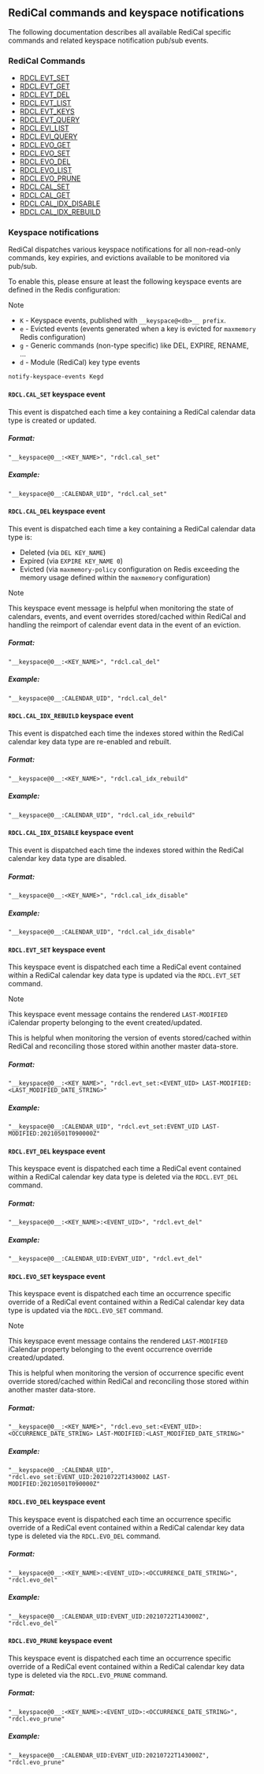 ## RediCal commands and keyspace notifications

The following documentation describes all available RediCal specific commands and related keyspace notification pub/sub events.

### RediCal Commands
* [RDCL.EVT_SET](../commands/rdcl.evt_set.md)
* [RDCL.EVT_GET](../commands/rdcl.evt_get.md)
* [RDCL.EVT_DEL](../commands/rdcl.evt_del.md)
* [RDCL.EVT_LIST](../commands/rdcl.evt_list.md)
* [RDCL.EVT_KEYS](../commands/rdcl.evt_keys.md)
* [RDCL.EVT_QUERY](../commands/rdcl.evt_query.md)
* [RDCL.EVI_LIST](../commands/rdcl.evi_list.md)
* [RDCL.EVI_QUERY](../commands/rdcl.evi_query.md)
* [RDCL.EVO_GET](../commands/rdcl.evo_get.md)
* [RDCL.EVO_SET](../commands/rdcl.evo_set.md)
* [RDCL.EVO_DEL](../commands/rdcl.evo_del.md)
* [RDCL.EVO_LIST](../commands/rdcl.evo_list.md)
* [RDCL.EVO_PRUNE](../commands/rdcl.evo_prune.md)
* [RDCL.CAL_SET](../commands/rdcl.cal_set.md)
* [RDCL.CAL_GET](../commands/rdcl.cal_get.md)
* [RDCL.CAL_IDX_DISABLE](../commands/rdcl.cal_idx_disable.md)
* [RDCL.CAL_IDX_REBUILD](../commands/rdcl.cal_idx_rebuild.md)

### Keyspace notifications

RediCal dispatches various keyspace notifications for all non-read-only commands, key expiries, and evictions available to be monitored via pub/sub.

To enable this, please ensure at least the following keyspace events are defined in the Redis configuration:

> [!NOTE]
> * `K` - Keyspace events, published with `__keyspace@<db>__ prefix`.
> * `e` - Evicted events (events generated when a key is evicted for `maxmemory` Redis configuration)
> * `g` - Generic commands (non-type specific) like DEL, EXPIRE, RENAME, ...
> * `d` - Module (RediCal) key type events

```
notify-keyspace-events Kegd
```

#### `RDCL.CAL_SET` keyspace event

This event is dispatched each time a key containing a RediCal calendar data type is created or updated.

##### Format:

```
"__keyspace@0__:<KEY_NAME>", "rdcl.cal_set"
```

##### Example:

```
"__keyspace@0__:CALENDAR_UID", "rdcl.cal_set"
```

#### `RDCL.CAL_DEL` keyspace event

This event is dispatched each time a key containing a RediCal calendar data type is:
* Deleted (via `DEL KEY_NAME`)
* Expired (via `EXPIRE KEY_NAME 0`)
* Evicted (via `maxmemory-policy` configuration on Redis exceeding the memory usage defined within the `maxmemory` configuration)

> [!NOTE]
> This keyspace event message is helpful when monitoring the state of calendars, events, and event overrides stored/cached within RediCal and handling the reimport of calendar event data in the event of an eviction.

##### Format:

```
"__keyspace@0__:<KEY_NAME>", "rdcl.cal_del"
```

##### Example:

```
"__keyspace@0__:CALENDAR_UID", "rdcl.cal_del"
```

#### `RDCL.CAL_IDX_REBUILD` keyspace event

This event is dispatched each time the indexes stored within the RediCal calendar key data type are re-enabled and rebuilt.

##### Format:

```
"__keyspace@0__:<KEY_NAME>", "rdcl.cal_idx_rebuild"
```

##### Example:

```
"__keyspace@0__:CALENDAR_UID", "rdcl.cal_idx_rebuild"
```

#### `RDCL.CAL_IDX_DISABLE` keyspace event

This event is dispatched each time the indexes stored within the RediCal calendar key data type are disabled.

##### Format:

```
"__keyspace@0__:<KEY_NAME>", "rdcl.cal_idx_disable"
```

##### Example:

```
"__keyspace@0__:CALENDAR_UID", "rdcl.cal_idx_disable"
```

#### `RDCL.EVT_SET` keyspace event

This keyspace event is dispatched each time a RediCal event contained within a RediCal calendar key data type is updated via the `RDCL.EVT_SET` command.

> [!NOTE]
> This keyspace event message contains the rendered `LAST-MODIFIED` iCalendar property belonging to the event created/updated.
>
> This is helpful when monitoring the version of events stored/cached within RediCal and reconciling those stored within another master data-store.

##### Format:

```
"__keyspace@0__:<KEY_NAME>", "rdcl.evt_set:<EVENT_UID> LAST-MODIFIED:<LAST_MODIFIED_DATE_STRING>"
```

##### Example:

```
"__keyspace@0__:CALENDAR_UID", "rdcl.evt_set:EVENT_UID LAST-MODIFIED:20210501T090000Z"
```

#### `RDCL.EVT_DEL` keyspace event

This keyspace event is dispatched each time a RediCal event contained within a RediCal calendar key data type is deleted via the `RDCL.EVT_DEL` command.

##### Format:

```
"__keyspace@0__:<KEY_NAME>:<EVENT_UID>", "rdcl.evt_del"
```

##### Example:

```
"__keyspace@0__:CALENDAR_UID:EVENT_UID", "rdcl.evt_del"
```

#### `RDCL.EVO_SET` keyspace event

This keyspace event is dispatched each time an occurrence specific override of a RediCal event contained within a RediCal calendar key data type is updated via the `RDCL.EVO_SET` command.

> [!NOTE]
> This keyspace event message contains the rendered `LAST-MODIFIED` iCalendar property belonging to the event occurrence override created/updated.
>
> This is helpful when monitoring the version of occurrence specific event override stored/cached within RediCal and reconciling those stored within another master data-store.

##### Format:

```
"__keyspace@0__:<KEY_NAME>", "rdcl.evo_set:<EVENT_UID>:<OCCURRENCE_DATE_STRING> LAST-MODIFIED:<LAST_MODIFIED_DATE_STRING>"
```

##### Example:

```
"__keyspace@0__:CALENDAR_UID", "rdcl.evo_set:EVENT_UID:20210722T143000Z LAST-MODIFIED:20210501T090000Z"
```

#### `RDCL.EVO_DEL` keyspace event

This keyspace event is dispatched each time an occurrence specific override of a RediCal event contained within a RediCal calendar key data type is deleted via the `RDCL.EVO_DEL` command.

##### Format:

```
"__keyspace@0__:<KEY_NAME>:<EVENT_UID>:<OCCURRENCE_DATE_STRING>", "rdcl.evo_del"
```

##### Example:

```
"__keyspace@0__:CALENDAR_UID:EVENT_UID:20210722T143000Z", "rdcl.evo_del"
```

#### `RDCL.EVO_PRUNE` keyspace event

This keyspace event is dispatched each time an occurrence specific override of a RediCal event contained within a RediCal calendar key data type is deleted via the `RDCL.EVO_PRUNE` command.

##### Format:

```
"__keyspace@0__:<KEY_NAME>:<EVENT_UID>:<OCCURRENCE_DATE_STRING>", "rdcl.evo_prune"
```

##### Example:

```
"__keyspace@0__:CALENDAR_UID:EVENT_UID:20210722T143000Z", "rdcl.evo_prune"
```
